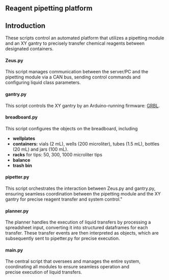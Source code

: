 ## Reagent pipetting platform ##

## Introduction ##
These scripts control an automated platform that utilizes a pipetting module 
and an XY gantry to precisely transfer chemical reagents between designated containers.

#### Zeus.py ####
This script manages communication between the server/PC and the pipetting module via a CAN bus, 
sending control commands and configuring liquid class parameters.

#### gantry.py ####  
This script controls the XY gantry by an Arduino-running firmware: [GRBL](https://github.com/grbl/grbl).

#### breadboard.py ####
This script configures the objects on the breadboard, including
* **wellplates**
* **containers:** vials (2 mL), wells (200 microliter), tubes (1.5 mL), bottles (20 mL) and jars (100 mL).
* **racks** for tips: 50, 300, 1000 microliter tips
* **balance**
* **trash bin**

#### pipetter.py #### 
This script orchestrates the interaction between Zeus.py and gantry.py, 
ensuring seamless coordination between the pipetting module and the XY gantry 
for precise reagent transfer and system control."

#### planner.py #### 
The planner handles the execution of liquid transfers by 
processing a spreadsheet input, converting it into structured dataframes 
for each transfer. These transfer events are then interpreted as objects, 
which are subsequently sent to pipetter.py for precise execution.

#### main.py ####
The central script that oversees and manages the entire system, 
coordinating all modules to ensure seamless operation and  
precise execution of liquid transfers.
